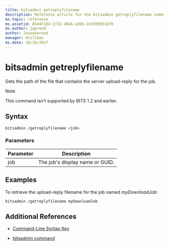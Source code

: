 ```yaml
---
title: bitsadmin getreplyfilename
description: Reference article for the bitsadmin getreplyfilename command, which gets the path of the file that contains the server upload-reply for the job.
ms.topic: reference
ms.assetid: 85447184-1732-4816-a365-2e3599551bf8
ms.author: jgerend
author: JasonGerend
manager: mtillman
ms.date: 10/16/2017
---
```


# bitsadmin getreplyfilename

Gets the path of the file that contains the server upload-reply for the job.

> [!NOTE]
> This command isn't supported by BITS 1.2 and earlier.

## Syntax

```
bitsadmin /getreplyfilename <job>
```

### Parameters

| Parameter | Description |
| -------------- | -------------- |
| job | The job's display name or GUID. |

## Examples

To retrieve the upload-reply filename for the job named *myDownloadJob*:

```
bitsadmin /getreplyfilename myDownloadJob
```

## Additional References

- [Command-Line Syntax Key](command-line-syntax-key.md)

- [bitsadmin command](bitsadmin.md)
